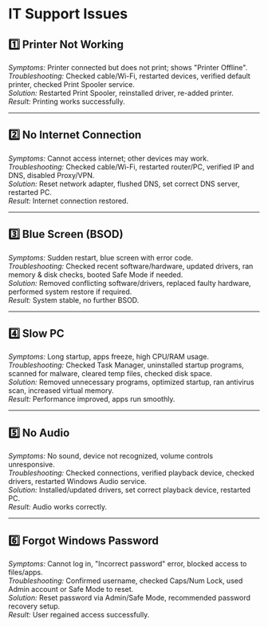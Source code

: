 # IT Support Issues

## 1️⃣ Printer Not Working
*Symptoms:* Printer connected but does not print; shows "Printer Offline".  
*Troubleshooting:* Checked cable/Wi-Fi, restarted devices, verified default printer, checked Print Spooler service.  
*Solution:* Restarted Print Spooler, reinstalled driver, re-added printer.  
*Result:* Printing works successfully.

---

## 2️⃣ No Internet Connection
*Symptoms:* Cannot access internet; other devices may work.  
*Troubleshooting:* Checked cable/Wi-Fi, restarted router/PC, verified IP and DNS, disabled Proxy/VPN.  
*Solution:* Reset network adapter, flushed DNS, set correct DNS server, restarted PC.  
*Result:* Internet connection restored.

---

## 3️⃣ Blue Screen (BSOD)
*Symptoms:* Sudden restart, blue screen with error code.  
*Troubleshooting:* Checked recent software/hardware, updated drivers, ran memory & disk checks, booted Safe Mode if needed.  
*Solution:* Removed conflicting software/drivers, replaced faulty hardware, performed system restore if required.  
*Result:* System stable, no further BSOD.

---

## 4️⃣ Slow PC
*Symptoms:* Long startup, apps freeze, high CPU/RAM usage.  
*Troubleshooting:* Checked Task Manager, uninstalled startup programs, scanned for malware, cleared temp files, checked disk space.  
*Solution:* Removed unnecessary programs, optimized startup, ran antivirus scan, increased virtual memory.  
*Result:* Performance improved, apps run smoothly.

---

## 5️⃣ No Audio
*Symptoms:* No sound, device not recognized, volume controls unresponsive.  
*Troubleshooting:* Checked connections, verified playback device, checked drivers, restarted Windows Audio service.  
*Solution:* Installed/updated drivers, set correct playback device, restarted PC.  
*Result:* Audio works correctly.

---

## 6️⃣ Forgot Windows Password
*Symptoms:* Cannot log in, "Incorrect password" error, blocked access to files/apps.  
*Troubleshooting:* Confirmed username, checked Caps/Num Lock, used Admin account or Safe Mode to reset.  
*Solution:* Reset password via Admin/Safe Mode, recommended password recovery setup.  
*Result:* User regained access successfully.
